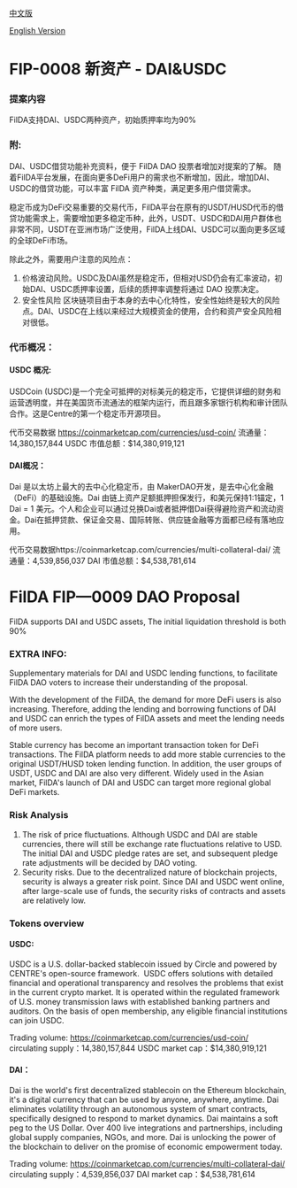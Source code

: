 
[中文版](#fip-0008-%E6%96%B0%E8%B5%84%E4%BA%A7---DAI&USDC)

[English Version](#fip-0008-new-asset---DAI&USDC)

# FIP-0008 新资产 - DAI&USDC

### 提案内容

FilDA支持DAI、USDC两种资产，初始质押率均为90%


### 附:
DAI、USDC借贷功能补充资料，便于 FilDA DAO 投票者增加对提案的了解。
随着FilDA平台发展，在面向更多DeFi用户的需求也不断增加，因此，增加DAI、USDC的借贷功能，可以丰富 FilDA 资产种类，满足更多用户借贷需求。

稳定币成为DeFi交易重要的交易代币，FilDA平台在原有的USDT/HUSD代币的借贷功能需求上，需要增加更多稳定币种，此外，USDT、USDC和DAI用户群体也非常不同，USDT在亚洲市场广泛使用，FilDA上线DAI、USDC可以面向更多区域的全球DeFi市场。


除此之外，需要用户注意的风险点：
1. 价格波动风险。USDC及DAI虽然是稳定币，但相对USD仍会有汇率波动，初始DAI、USDC质押率设置，后续的质押率调整将通过 DAO 投票决定。
2. 安全性风险 区块链项目由于本身的去中心化特性，安全性始终是较大的风险点。DAI、USDC在上线以来经过大规模资金的使用，合约和资产安全风险相对很低。


### 代币概况：

#### USDC 概况:
USDCoin (USDC)是一个完全可抵押的对标美元的稳定币，它提供详细的财务和运营透明度，并在美国货币流通法的框架内运行，而且跟多家银行机构和审计团队合作。这是Centre的第一个稳定币开源项目。

代币交易数据 https://coinmarketcap.com/currencies/usd-coin/
流通量：14,380,157,844 USDC
市值总额：$14,380,919,121

#### DAI概况：
Dai 是以太坊上最大的去中心化稳定币，由 MakerDAO开发，是去中心化金融（DeFi）的基础设施。Dai 由链上资产足额抵押担保发行，和美元保持1:1锚定，1 Dai = 1 美元。个人和企业可以通过兑换Dai或者抵押借Dai获得避险资产和流动资金。Dai在抵押贷款、保证金交易、国际转账、供应链金融等方面都已经有落地应用。

代币交易数据https://coinmarketcap.com/currencies/multi-collateral-dai/
流通量：4,539,856,037 DAI
市值总额：$4,538,781,614










# FilDA FIP—0009 DAO Proposal
FilDA supports DAI and USDC assets, The initial liquidation threshold is both 90%

### EXTRA INFO:
Supplementary materials for DAI and USDC lending functions, to facilitate FilDA DAO voters to increase their understanding of the proposal.

With the development of the FilDA, the demand for more DeFi users is also increasing. Therefore, adding the lending and borrowing functions of DAI and USDC can enrich the types of FilDA assets and meet the lending needs of more users.

Stable currency has become an important transaction token for DeFi transactions. The FilDA platform needs to add more stable currencies to the original USDT/HUSD token lending function. In addition, the user groups of USDT, USDC and DAI are also very different. Widely used in the Asian market, FilDA's launch of DAI and USDC can target more regional global DeFi markets.

### Risk Analysis
1. The risk of price fluctuations. Although USDC and DAI are stable currencies, there will still be exchange rate fluctuations relative to USD. The initial DAI and USDC pledge rates are set, and subsequent pledge rate adjustments will be decided by DAO voting.
2. Security risks. Due to the decentralized nature of blockchain projects, security is always a greater risk point. Since DAI and USDC went online, after large-scale use of funds, the security risks of contracts and assets are relatively low.

### Tokens overview
#### USDC:

USDC is a U.S. dollar-backed stablecoin issued by Circle and powered by CENTRE's open-source framework. 
USDC offers solutions with detailed financial and operational transparency and resolves the problems that exist in the current crypto market. It is operated within the regulated framework of U.S. money transmission laws with established banking partners and auditors. On the basis of open membership, any eligible financial institutions can join USDC.

Trading volume: https://coinmarketcap.com/currencies/usd-coin/
circulating supply：14,380,157,844 USDC
market cap：$14,380,919,121


#### DAI：

Dai is the world's first decentralized stablecoin on the Ethereum blockchain, it's a digital currency that can be used by anyone, anywhere, anytime. Dai eliminates volatility through an autonomous system of smart contracts, specifically designed to respond to market dynamics. Dai maintains a soft peg to the US Dollar. Over 400 live integrations and partnerships, including global supply companies, NGOs, and more. Dai is unlocking the power of the blockchain to deliver on the promise of economic empowerment today.

Trading volume: https://coinmarketcap.com/currencies/multi-collateral-dai/
circulating supply：4,539,856,037 DAI
market cap：$4,538,781,614


